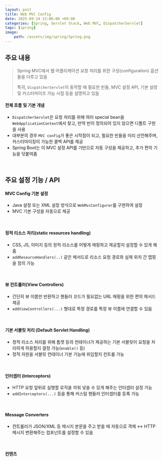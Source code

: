 ```yaml
---
layout: post
title: Web MVC Config
date: 2025-09-24 13:00:00 +09:00
categories: [Spring, Servlet Stack, Web MVC, DispatcherServlet]
tags: [spring]
image:
    path: /assets/img/spring/Spring.png
---
```


## 주요 내용

> Spring MVC에서 웹 어플리케이션 요청 처리를 위한 구성(configuration) 옵션들을 다루고 있음
>
> 특히, `DispatcherServlet`이 동작할 때 필요한 빈들, MVC 설정 API, 기본 설정 및 커스터마이즈 가능 시점 등을 설명하고 있음

#### 전체 흐름 및 기본 개념

- `DispatcherServlet`은 요청 처리를 위해 여러 special bean을 `WebApplicationContext`에서 찾고, 만약 빈이 정의되어 있지 않으면 디폴트 구현을 사용
- 대부분의 경우 `MVC config`가 좋은 시작점이 되고, 필요한 빈들을 미리 선언해주며, 커스터마이징이 가능한 콜백 API를 제공
- Spring Boot는 이 MVC 설정 API를 기반으로 자동 구성을 제공하고, 추가 편의 기능을 덧붙여줌

<br>

## 주요 설정 기능 / API

#### MVC Config 기본 설정

- Java 설정 또는 XML 설정 방식으로 `WebMvcConfigurer`를 구현하여 설정
- MVC 기본 구성을 자동으로 제공

<br>

#### 정적 리소스 처리(static resources handling)

- CSS, JS, 이미지 등의 정적 리소스를 어떻게 매핑하고 제공할지 설정할 수 있게 해줌
- `addResourceHandlers(..)` 같은 메서드로 리소스 요청 경로와 실제 위치 간 맵핑을 정의 가능

<br>

#### 뷰 컨트롤러(View Controllers)

- 간단히 뷰 이름만 반환하고 핸들러 코드가 필요없는 URL 매핑을 위한 편의 메서드 제공
- `addViewControllers(...)` 형대로 특정 경로를 특정 뷰 이름에 연결할 수 있음

<br>

#### 기본 서블릿 처리 (Default Servlet Handling)

- 정적 리소스 처리를 위해 톰캣 등의 컨테이너가 제공하는 기본 서블릿이 요청을 처리하게 허용할지 결정 가능(`enable()` 등)
- 정적 자원을 서블릿 컨테이너 기본 기능에 위임할지 컨트롤 가능

<br>

#### 인터셉터 (Interceptors)

- HTTP 요청 앞뒤로 실행할 로직을 끼워 넣을 수 있게 해주는 인터셉터 설정 가능
- `addInterceptors(...)` 등을 통해 커스텀 핸들러 인터셉터를 등록 가능

<br>

#### Message Converters

- 컨트롤러가 JSON/XML 등 메시지 본문을 주고 받을 때 자동으로 객체 ↔️ HTTP 메시지 변환해주는 컴포넌트를 설정할 수 있음

<br>

#### 컨텐츠 